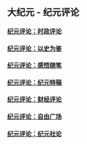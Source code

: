 ## 大纪元 - 纪元评论

#### [纪元评论：时政评论](indexes/nsc1025/README.md?08220330)
#### [纪元评论：以史为鉴](indexes/nsc1028/README.md?08220330)
#### [纪元评论：感悟随笔](indexes/nsc1035/README.md?08220330)
#### [纪元评论：纪元特稿](indexes/nsc424/README.md?08220330)
#### [纪元评论：财经评论](indexes/nsc1026/README.md?08220330)
#### [纪元评论：自由广场](indexes/nsc993/README.md?08220330)
#### [纪元评论：纪元社论](indexes/nsc422/README.md?08220330)
